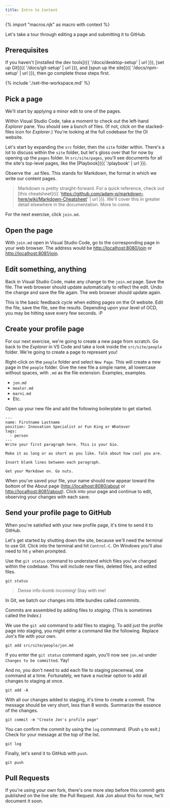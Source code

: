 ```yaml
---
title: Intro to Content
---
```

{% import "macros.njk" as macro with context %}

Let's take a tour through editing a page and submitting it to GitHub.

## Prerequisites

If you haven't [installed the dev tools]({{ '/docs/desktop-setup' | url }}), [set up Git]({{ '/docs/git-setup' | url }}), and [spun up the site]({{ '/docs/npm-setup' | url }}), then go complete those steps first.

{% include './set-the-workspace.md' %}

## Pick a page

We'll start by applying a minor edit to one of the pages.

Within Visual Studio Code, take a moment to check out the left-hand *Explorer* pane. You should see a bunch of files. (If not, click on the stacked-files icon for *Explorer*.) You're looking at the full codebase for the OI website. 

Let's start by expanding the `src` folder, then the `site` folder within. There's a lot to discuss within the `site` folder, but let's gloss over that for now by opening up the `pages` folder. In `src/site/pages`, you'll see documents for all the site's top-level pages, like the [Playbook]({{ '/playbook' | url }}).

Observe the `.md` files. This stands for Markdown, the format in which we write our content pages. 

> Markdown is pretty straight-forward. For a quick reference, check out [this cheatsheet]({{ 'https://github.com/adam-p/markdown-here/wiki/Markdown-Cheatsheet' | url }}). We'll cover this in greater detail elsewhere in the documentation. More to come.

For the next exercise, click `join.md`.

## Open the page

With `join.md` open in Visual Studio Code, go to the corresponding page in your web browser. The address would be [http://localhost:8080/join](http://localhost:8080/join) or [http://localhost:8081/join](http://localhost:8081/join).

## Edit something, anything

Back in Visual Studio Code, make any change to the `join.md` page. Save the file. The web browser should update automatically to reflect the edit. Undo the change and save the file again. The web browser should update again. 

This is the basic feedback cycle when editing pages on the OI website. Edit the file, save the file, see the results. Depending upon your level of OCD, you may be hitting save every few seconds. :P

## Create your profile page

For our next exercise, we're going to create a new page from scratch. Go back to the *Explorer* in VS Code and take a look inside the `src/site/people` folder. We're going to create a page to represent you!

Right-click on the `people` folder and select `New Page`. This will create a new page in the `people` folder. Give the new file a simple name, all lowercase without spaces, with `.md` as the file extension. Examples, examples.

* `jon.md`
* `mealor.md`
* `marni.md`
* Etc.

Open up your new file and add the following boilerplate to get started.

``` text
---
name: Firstname Lastname
position: Innovation Specialist or Fun King or Whatever
tags:
  - person
---
Write your first paragraph here. This is your bio. 

Make it as long or as short as you like. Talk about how cool you are.

Insert blank lines between each paragraph. 

Get your Markdown on. Go nuts.
```

When you've saved your file, your name should now appear toward the bottom of the About page ([http://localhost:8080/about](http://localhost:8080/about) or [http://localhost:8081/about](http://localhost:8081/about)). Click into your page and continue to edit, observing your changes with each save.

## Send your profile page to GitHub

When you're satisfied with your new profile page, it's time to send it to GitHub. 

Let's get started by shutting down the site, because we'll need the terminal to use Git. Click into the terminal and hit `Control-C`. On Windows you'll also need to hit `y` when prompted.

Use the `git status` command to understand which files you've changed within the codebase. This will include new files, deleted files, and edited files.

``` shell
git status
```

> Dense info-bomb incoming! Stay with me!

In Git, we batch our changes into little bundles called *commmits*. 

Commits are assembled by adding files to *staging*. (This is sometimes called the *Index*.)

We use the `git add` command to add files to staging. To add just the profile page into staging, you might enter a command like the following. Replace Jon's file with your own.

``` shell 
git add src/site/people/jon.md
```

If you enter the `git status` command again, you'll now see `jon.md` under `Changes to be committed`. Yay! 

And no, you don't need to add each file to staging piecemeal, one command at a time. Fortunately, we have a nuclear option to add all changes to staging at once.

``` shell
git add -A
```

With all our changes added to staging, it's time to create a commit. The message should be very short, less than 8 words. Summarize the essence of the changes.

``` shell
git commit -m "Create Jon's profile page"
```

You can confirm the commit by using the `log` commmand. (Push `q` to exit.) Check for your message at the top of the list.

``` shell
git log
```

Finally, let's send it to GitHub with `push`.

``` shell
git push
```

## Pull Requests

If you're using your own fork, there's one more step before this commit gets published on the live site: the Pull Request. Ask Jon about this for now, he'll document it soon.

